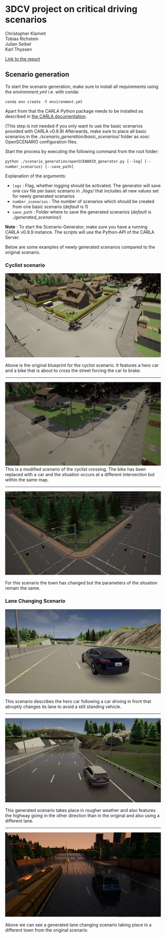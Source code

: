 # 3DCV project on critical driving scenarios

Christopher Klammt  
Tobias Richstein  
Julian Seibel  
Karl Thyssen


[Link to the report](report/report.pdf)


## Scenario generation

To start the scenario generation, make sure to install all requirements using the *environment.yml* i.e. with conda:

`` conda env create -f environment.yml ``

Apart from that the CARLA Python package needs to be installed as described in [the CARLA documentation](https://carla.readthedocs.io/en/latest/start_quickstart/#b-package-installation).


(This step is not needed if you only want to use the basic scenarios provided with CARLA v0.9.9) Afterwards, make sure to place all basic scenarios in the *./scenario_generation/basic_scenarios/* folder as *xosc* OpenSCENARIO configuration files.

Start the process by executing the following command from the root folder:

``python ./scenario_generation/openSCENARIO_generator.py [--log] [--number_scenarios] [--save_path]``

Explanation of the arguments:
* ``logs`` : Flag, whether logging should be activated. The generator will save one csv file per basic scenario in *./logs/* that includes all new values set for newly generated scenarios
* ``number_scenarios`` : The number of scenarios which should be created from one basic scenario (*default* is 1)
* ``save_path`` : Folder where to save the generated scenarios (*default* is *./generated_scenarios/*)

**Note** : To start the Scenario-Generator, make sure you have a running CARLA v0.9.9 instance. The scripts will use the Python-API of the CARLA Server.

Below are some examples of newly generated scenarios compared to the original scenario.

### Cyclist scenario
![Original cyclist scenario](report/figures/generated/cyclist_original.jpg)

Above is the original blueprint for the cyclist scenario. It features a hero car and a bike that is about to cross the street forcing the car to brake.

---

![Modified cyclist scenario in same town](report/figures/generated/cyclist_1.jpg)
This is a modified scenario of the cyclist crossing. The bike has been replaced with a car and the situation occurs at a different intersection but within the same map.

---

![Modified cyclist scenario in different town](report/figures/generated/cyclist_2.jpg)

For this scenario the town has changed but the parameters of the situation remain the same.


### Lane Changing Scenario

![Original lane changing scenario](report/figures/generated/lanechange_original.jpg)

This scenario describes the hero car following a car driving in front that abruptly changes its lane to avoid a still standing vehicle.

---

![Modified lane changing scenario in same town](report/figures/generated/lanechange_1.jpg)

This generated scenario takes place in rougher weather and also features the highway going in the other direction than in the original and also using a different lane.

---

![Modified lane changing scenario in a different town](report/figures/generated/lanechange_2.jpg)

Above we can see a generated lane changing scenario taking place in a different town from the original scenario.
